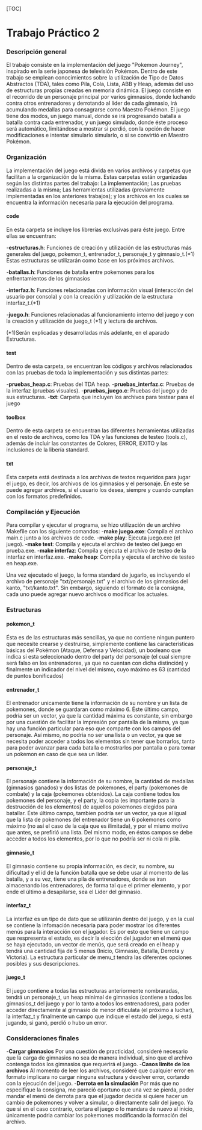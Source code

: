 [TOC]
# Trabajo Práctico 2

### Descripción general

El trabajo consiste en la implementación del juego "Pokemon Journey", inspirado en la serie japonesa de televisión Pokémon.
Dentro de este trabajo se emplean conocimientos sobre la utilización de Tipo de Datos Abstractos (TDA), tales como Pila, Cola, Lista, ABB y Heap, además del uso de estructuras propias creadas en memoria dinámica. El juego consiste en el recorrido de un personaje principal por varios gimnasios, donde luchando contra otros entrenadores y derrotando al líder de cada gimnasio, irá acumulando medallas para consagrarse como Maestro Pokémon. El juego tiene dos modos, un juego manual, donde se irá progresando batalla a batalla contra cada entrenador, y un juego simulado, donde éste proceso será automático, limitándose a mostrar si perdió, con la opción de hacer modificaciones e intentar simularlo simularlo, o si se convirtió en Maestro Pokémon.

### Organización

La implementación del juego está divida en varios archivos y carpetas que facilitan a la organización de la misma. Estas carpetas están organizadas según las distintas partes del trabajo: La implementación; Las pruebas realizadas a la misma; Las herramientas utilizadas (previamente implementadas en los anteriores trabajos); y los archivos en los cuales se encuentra la información necesaria para la ejecución del programa.

#### code

En esta carpeta se incluye los librerías exclusivas para éste juego. Entre ellas se encuentran:
      
  -**estructuras.h**: Funciones de creación y utilización de las estructuras más generales del juego, pokemon_t, entrenador_t, personaje_t y gimnasio_t.(*1) Estas estructuras se utilizarán como base en los próximos archivos.
      
  -**batallas.h**: Funciones de batalla entre pokemones para los enfrentamientos de los gimnasios
      
  -**interfaz.h**: Funciones relacionadas con información visual (interacción del usuario por consola) y con la creación  y utilización de la estructura interfaz_t.(*1)
      
  -**juego.h**: Funciones relacionadas al funcionamiento interno del juego y con la creación y utilización de juego_t (*1)
    y lectura de archivos.

(*1)Serán explicadas y desarrolladas más adelante, en el aparado Estructuras.

#### test
     
Dentro de esta carpeta, se encuentran los códigos y archivos relacionados con las pruebas de toda la implementación y sus distintas partes:

  -**pruebas_heap.c**: Pruebas del TDA heap.
  -**pruebas_interfaz.c**: Pruebas de la interfaz (pruebas visuales).
  -**pruebas_juego.c**: Pruebas del juego y de sus estructuras.
  -**txt**: Carpeta que incluyen los archivos para testear para el juego

#### toolbox
     
Dentro de esta carpeta se encuentran las diferentes herramientas utilizadas en el resto de archivos, como los TDA
y las funciones de testeo (tools.c), además de incluir las constantes de Colores, ERROR, EXITO y las inclusiones de la libería standard.

#### txt

Ésta carpeta está destinada a los archivos de textos requeridos para jugar el juego, es decir, los archivos de los gimnasios y el personaje. En este se puede agregar archivos, si el usuario los desea, siempre y cuando cumplan con los formatos predefinidos.

### Compilación y Ejecución

Para compilar y ejecutar el programa, se hizo utilización de un archivo Makefile con los siguiente comandos:
  -**make juego.exe**: Compila el archivo main.c junto a los archivos de code.
  -**make play**: Ejecuta juego.exe (el juego).
  -**make test**: Compila y ejecuta el archivo de testeo del juego en prueba.exe.
  -**make interfaz**: Compila y ejecuta el archivo de testeo de la interfaz en interfaz.exe.
  -**make heap**: Compila y ejecuta el archivo de testeo en heap.exe.

Una vez ejecutado el juego, la forma standard de jugarlo, es incluyendo el archivo de personaje "txt/personaje.txt" y el archivo de los gimnasios del kanto, "txt/kanto.txt". Sin embargo, siguiendo el formato de la consigna, cada uno puede agregar nuevo archivos o modificar los actuales. 

### Estructuras

#### pokemon_t
  
Ésta es de las estructuras más sencillas, ya que no contiene ningun puntero que necesite crearse y destruirse, simplemente contiene las características básicas del Pokémon (Ataque, Defensa y Velocidad), un booleano que indica si esta seleccionado dentro del party del personaje (el cual siempre será falso en los entrenadores, ya que no cuentan con dicha distinción) y finalmente un indicador del nivel del mismo, cuyo máximo es 63 (cantidad de puntos bonificados)

#### entrenador_t
  
El entrenador unicamente tiene la información de su nombre y un lista de pokemones, donde se guardaran como máximo 6.
Éste último campo, podría ser un vector, ya que la cantidad máxima es constante, sin embargo por una cuestión de facilitar la impresión por pantalla de la misma, ya que hay una función particular para eso que comparte con los campos del personaje. Así mismo, no podría no ser una lista o un vector, ya que se necesita poder acceder a todos los elementos sin tener que borrarlos, tanto para poder avanzar para cada batalla o mostrarlos por pantalla o para tomar un pokemon en caso de que sea un líder.

#### personaje_t

El personaje contiene la información de su nombre, la cantidad de medallas (gimnasios ganados) y dos listas de pokemones, el party (pokemones de combate) y la caja (pokemones obtenidos). La caja contiene todos los pokemones del personaje, y el party, la copia (es importante para la destrucción de los elementos) de aquellos pokemones elegidos para batallar. Éste último campo, tambien podría ser un vector, ya que al igual que la lista de pokemones del entrenador tiene un 6 pokemones como máximo (no así el caso de la caja que es ilimitada), y por el mismo motivo que antes, se prefirió una lista. Del mismo modo, en éstos campos se debe acceder a todos los elementos, por lo que no podría ser ni cola ni pila.

#### gimnasio_t

El gimnasio contiene su propia información, es decir, su nombre, su dificultad y el id de la función batalla que se debe usar al momento de las batalla, y a su vez, tiene una pila de entrenadores, donde se iran almacenando los entrenadores, de forma tal que el primer elemento, y por ende el último a desapilarse, sea el Líder del gimnasio.

#### interfaz_t
  
La interfaz es un tipo de dato que se utilizarán dentro del juego, y en la cual se contiene la infomación necesaria para poder mostrar los diferentes menús para la interacción con el jugador. Es por esto que tiene un campo que respresenta el estado, es decir la elección del jugador en el menú que se haya ejecutado, un vector de menús, que será creado en el heap y tendrá una cantidad fija de 5 menus (Inicio, Gimnasio, Batalla, Derrota y Victoria). La estructura particular de menu_t tendra las diferentes opciones posibles y sus descripciones.

#### juego_t

El juego contiene a todas las estructuras anteriormente nombraradas, tendrá un personaje_t, un heap minimal de gimnasios (contiene a todos los gimnasios_t del juego y por lo tanto a todos los entrenadores), para poder acceder directamente al gimnasio de menor dificulata (el próximo a luchar), la interfaz_t y finalmente un campo que indique el estado del juego, si está jugando, si ganó, perdió o hubo un error.

### Consideraciones finales
    
-**Cargar gimnasios**
Por una cuestión de practicidad, consideré necesario que la carga de gimnasios no sea de
manera individual, sino que el archivo contenga todos los gimnasios que requerirá el juego.
-**Casos limite de los archivos**
Al momento de leer los archivos, consideré que cualquier error en formato implicara no cargar ninguna estructura y devolver error, cortando con la ejecución del juego.
-**Derrota en la simulación**
Por más que no especifique la consigna, me pareció oportuno que una vez se pierda, poder mandar el menú de derrota para que el jugador decida si quiere hacer un cambio de pokemones y volver a simular, o directamente salir del juego. Ya que si en el caso contrario, cortara el juego o lo mandara de nuevo al inicio, únicamente podria cambiar los pokemones modificando la formación del archivo.